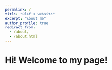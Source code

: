 ```yaml
---
permalink: /
title: "Olaf's website"
excerpt: "About me"
author_profile: true
redirect_from: 
  - /about/
  - /about.html
---
```



Hi! Welcome to my page!
======

